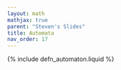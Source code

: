```yaml
---
layout: math
mathjax: true
parent: "Steven's Slides"
title: Automata
nav_order: 17
---
```


{% include defn_automaton.liquid %}